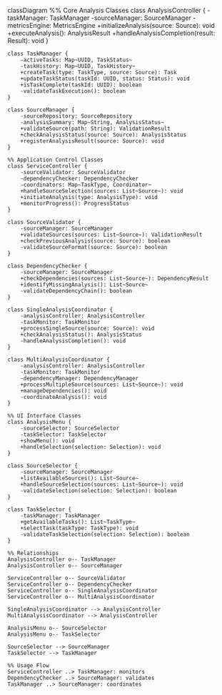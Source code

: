 classDiagram
    %% Core Analysis Classes
    class AnalysisController {
        -taskManager: TaskManager
        -sourceManager: SourceManager
        -metricsEngine: MetricsEngine
        +initializeAnalysis(source: Source): void
        +executeAnalysis(): AnalysisResult
        +handleAnalysisCompletion(result: Result): void
    }

    class TaskManager {
        -activeTasks: Map~UUID, TaskStatus~
        -taskHistory: Map~UUID, TaskHistory~
        +createTask(type: TaskType, source: Source): Task
        +updateTaskStatus(taskId: UUID, status: Status): void
        +isTaskComplete(taskId: UUID): boolean
        -validateTaskExecution(): boolean
    }

    class SourceManager {
        -sourceRepository: SourceRepository
        -analysisSummary: Map~String, AnalysisStatus~
        +validateSource(path: String): ValidationResult
        +checkAnalysisStatus(source: Source): AnalysisStatus
        +registerAnalysisResult(source: Source): void
    }

    %% Application Control Classes
    class ServiceController {
        -sourceValidator: SourceValidator
        -dependencyChecker: DependencyChecker
        -coordinators: Map~TaskType, Coordinator~
        +handleSourceSelection(sources: List~Source~): void
        +initiateAnalysis(type: AnalysisType): void
        +monitorProgress(): ProgressStatus
    }

    class SourceValidator {
        -sourceManager: SourceManager
        +validateSources(sources: List~Source~): ValidationResult
        +checkPreviousAnalysis(source: Source): boolean
        -validateSourceFormat(source: Source): boolean
    }

    class DependencyChecker {
        -sourceManager: SourceManager
        +checkDependencies(sources: List~Source~): DependencyResult
        +identifyMissingAnalysis(): List~Source~
        -validateDependencyChain(): boolean
    }

    class SingleAnalysisCoordinator {
        -analysisController: AnalysisController
        -taskMonitor: TaskMonitor
        +processSingleSource(source: Source): void
        +checkAnalysisStatus(): AnalysisStatus
        -handleAnalysisCompletion(): void
    }

    class MultiAnalysisCoordinator {
        -analysisController: AnalysisController
        -taskMonitor: TaskMonitor
        -dependencyManager: DependencyManager
        +processMultipleSource(sources: List~Source~): void
        +manageDependencies(): void
        -coordinateAnalysis(): void
    }

    %% UI Interface Classes
    class AnalysisMenu {
        -sourceSelector: SourceSelector
        -taskSelector: TaskSelector
        +showMenu(): void
        +handleSelection(selection: Selection): void
    }

    class SourceSelector {
        -sourceManager: SourceManager
        +listAvailableSources(): List~Source~
        +handleSourceSelection(sources: List~Source~): void
        -validateSelection(selection: Selection): boolean
    }

    class TaskSelector {
        -taskManager: TaskManager
        +getAvailableTasks(): List~TaskType~
        +selectTask(taskType: TaskType): void
        -validateTaskSelection(selection: Selection): boolean
    }

    %% Relationships
    AnalysisController o-- TaskManager
    AnalysisController o-- SourceManager
    
    ServiceController o-- SourceValidator
    ServiceController o-- DependencyChecker
    ServiceController o-- SingleAnalysisCoordinator
    ServiceController o-- MultiAnalysisCoordinator

    SingleAnalysisCoordinator --> AnalysisController
    MultiAnalysisCoordinator --> AnalysisController

    AnalysisMenu o-- SourceSelector
    AnalysisMenu o-- TaskSelector
    
    SourceSelector --> SourceManager
    TaskSelector --> TaskManager

    %% Usage Flow
    ServiceController ..> TaskManager: monitors
    DependencyChecker ..> SourceManager: validates
    TaskManager ..> SourceManager: coordinates